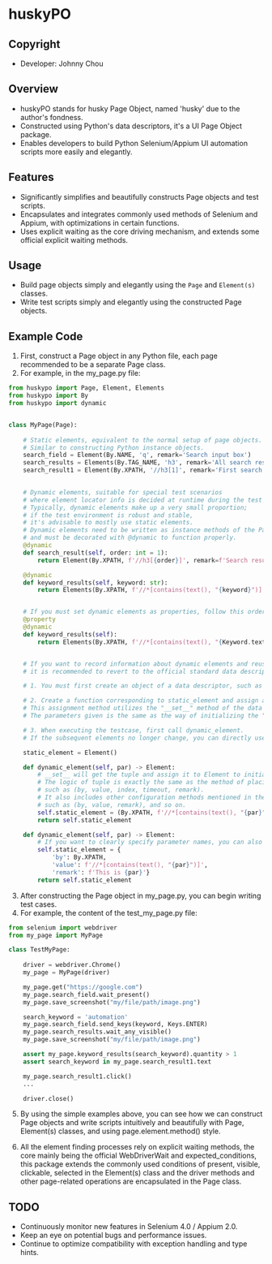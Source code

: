 # huskyPO

## Copyright
- Developer: Johnny Chou

## Overview
- huskyPO stands for husky Page Object, named 'husky' due to the author's fondness.
- Constructed using Python's data descriptors, it's a UI Page Object package.
- Enables developers to build Python Selenium/Appium UI automation scripts more easily and elegantly.

## Features
- Significantly simplifies and beautifully constructs Page objects and test scripts.
- Encapsulates and integrates commonly used methods of Selenium and Appium, with optimizations in certain functions.
- Uses explicit waiting as the core driving mechanism, and extends some official explicit waiting methods.

## Usage
- Build page objects simply and elegantly using the `Page` and `Element(s)` classes.
- Write test scripts simply and elegantly using the constructed Page objects.

## Example Code
1. First, construct a Page object in any Python file, each page recommended to be a separate Page class.
2. For example, in the my_page.py file:

```python
from huskypo import Page, Element, Elements
from huskypo import By
from huskypo import dynamic


class MyPage(Page):
    
    # Static elements, equivalent to the normal setup of page objects.
    # Similar to constructing Python instance objects.
    search_field = Element(By.NAME, 'q', remark='Search input box')
    search_results = Elements(By.TAG_NAME, 'h3', remark='All search results')
    search_result1 = Element(By.XPATH, '//h3[1]', remark='First search result')
    

    # Dynamic elements, suitable for special test scenarios 
    # where element locator info is decided at runtime during the test case.
    # Typically, dynamic elements make up a very small proportion; 
    # if the test environment is robust and stable, 
    # it's advisable to mostly use static elements.
    # Dynamic elements need to be written as instance methods of the Page class, 
    # and must be decorated with @dynamic to function properly.
    @dynamic
    def search_result(self, order: int = 1):
        return Element(By.XPATH, f'//h3[{order}]', remark=f'Search result no.{order}')

    @dynamic
    def keyword_results(self, keyword: str):
        return Elements(By.XPATH, f'//*[contains(text(), "{keyword}")]')


    # If you must set dynamic elements as properties, follow this order:
    @property
    @dynamic
    def keyword_results(self):
        return Elements(By.XPATH, f'//*[contains(text(), "{Keyword.text1}")]')


    # If you want to record information about dynamic elements and reuse it, 
    # it is recommended to revert to the official standard data descriptor dynamic assignment method.

    # 1. You must first create an object of a data descriptor, such as static_element.

    # 2. Create a function corresponding to static_element and assign a value to static_element,
    # This assignment method utilizes the "__set__" method of the data descriptor. 
    # The parameters given is the same as the way of initializing the "Element".

    # 3. When executing the testcase, first call dynamic_element. 
    # If the subsequent elements no longer change, you can directly use static_element for operations.

    static_element = Element()

    def dynamic_element(self, par) -> Element:
        # __set__ will get the tuple and assign it to Element to initialize static_element.
        # The logic of tuple is exactly the same as the method of placing parameters in an Element, 
        # such as (by, value, index, timeout, remark).
        # It also includes other configuration methods mentioned in the Element documentation, 
        # such as (by, value, remark), and so on.
        self.static_element = (By.XPATH, f'//*[contains(text(), "{par}")]', f'This is {par}')  
        return self.static_element

    def dynamic_element(self, par) -> Element:
        # If you want to clearly specify parameter names, you can also use a dictionary.
        self.static_element = {
            'by': By.XPATH, 
            'value': f'//*[contains(text(), "{par}")]', 
            'remark': f'This is {par}'}
        return self.static_element
```

3. After constructing the Page object in my_page.py, you can begin writing test cases.
4. For example, the content of the test_my_page.py file:
```python
from selenium import webdriver
from my_page import MyPage

class TestMyPage:
    
    driver = webdriver.Chrome()
    my_page = MyPage(driver)

    my_page.get("https://google.com")
    my_page.search_field.wait_present()
    my_page.save_screenshot("my/file/path/image.png")

    search_keyword = 'automation'
    my_page.search_field.send_keys(keyword, Keys.ENTER)
    my_page.search_results.wait_any_visible()
    my_page.save_screenshot("my/file/path/image.png")

    assert my_page.keyword_results(search_keyword).quantity > 1
    assert search_keyword in my_page.search_result1.text

    my_page.search_result1.click()
    ...

    driver.close()
```

5. By using the simple examples above, you can see how we can construct Page objects and write scripts intuitively and beautifully with Page, Element(s) classes, and using page.element.method() style.

6. All the element finding processes rely on explicit waiting methods, the core mainly being the official WebDriverWait and expected_conditions, this package extends the commonly used conditions of present, visible, clickable, selected in the Element(s) class and the driver methods and other page-related operations are encapsulated in the Page class.

## TODO
- Continuously monitor new features in Selenium 4.0 / Appium 2.0.
- Keep an eye on potential bugs and performance issues.
- Continue to optimize compatibility with exception handling and type hints.

